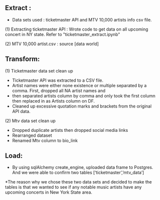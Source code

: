 ## Extract : 

* Data sets used : ticketmaster API and MTV 10,000 artists info csv file.

(1) Extracting ticketmaster API : Wrote code to get data on all upcoming concert in NY state. Refer to "ticketmaster_extract.ipynb"

(2) MTV 10,000 artist.csv : source [data world]



## Transform:

(1) Ticketmaster data set clean up
* Ticketmaster API was extracted to a CSV file.
* Artist names were either none existence or multiple separated by a comma. First, dropped all NA artist names and 
* then separated artists column by comma and only took the first column then replaced in as Artists column on DF.
* Cleaned up excessive quotation marks and brackets from the original API data.


  
(2) Mtv data set clean up
* Dropped duplicate artists then dropped social media links
* Rearranged dataset
* Renamed Mtv column to bio_link



## Load: 
* By using sqlAlchemy create_engine, uploaded data frame to Postgres. And we were able to confirm two tables [‘ticketmaster’,’mtv_data’]

*The reason why we chose these two data sets and decided to make the tables is that we wanted to see if any notable music artists have any upcoming concerts in New York State area. 




